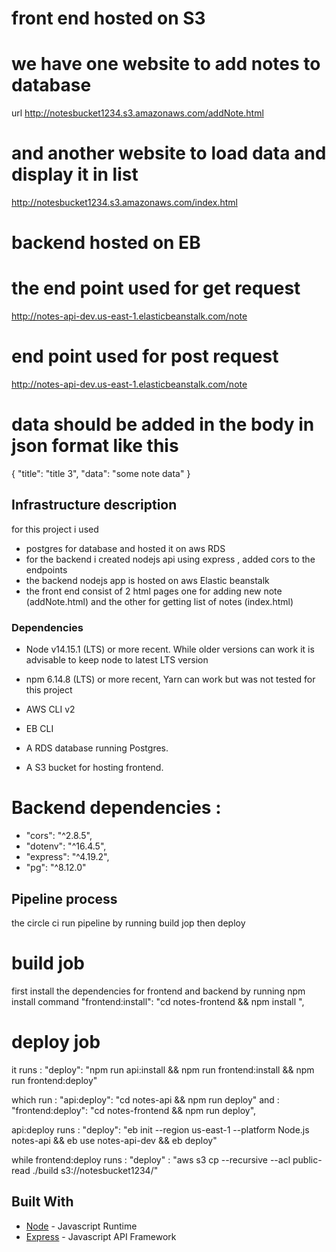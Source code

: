 
# front end hosted on S3
# we have one website to add notes to database 
url http://notesbucket1234.s3.amazonaws.com/addNote.html
# and another website to load data and display it in list 
http://notesbucket1234.s3.amazonaws.com/index.html

# backend hosted on EB
# the end point used for get request
http://notes-api-dev.us-east-1.elasticbeanstalk.com/note
# end point used for post request
http://notes-api-dev.us-east-1.elasticbeanstalk.com/note
# data should be added in the body in json format like this 
{
        "title": "title 3",
        "data": "some note data"
}

## Infrastructure description
for this project i used 
- postgres for database and hosted it on aws RDS
- for the backend i created nodejs api using express , added cors to the endpoints
- the backend nodejs app is hosted on aws Elastic beanstalk 
- the front end consist of 2 html pages one for adding new note (addNote.html) and the other for getting list of notes (index.html)

### Dependencies

- Node v14.15.1 (LTS) or more recent. While older versions can work it is advisable to keep node to latest LTS version

- npm 6.14.8 (LTS) or more recent, Yarn can work but was not tested for this project

- AWS CLI v2

- EB CLI

- A RDS database running Postgres.

- A S3 bucket for hosting frontend.

# Backend dependencies :

- "cors": "^2.8.5",
- "dotenv": "^16.4.5",
- "express": "^4.19.2",
- "pg": "^8.12.0"




## Pipeline process
the circle ci run pipeline by running build jop then deploy
# build job
first install the dependencies for frontend and backend by running npm install command 
  "frontend:install": "cd notes-frontend && npm install ",

# deploy job
it runs : "deploy": "npm run api:install && npm run frontend:install &&  npm run frontend:deploy"

which run : "api:deploy": "cd notes-api && npm run deploy"
and : "frontend:deploy": "cd notes-frontend && npm run deploy",


api:deploy runs : "deploy": "eb init --region us-east-1 --platform Node.js notes-api && eb use notes-api-dev && eb deploy"

while frontend:deploy runs : "deploy" : "aws s3 cp --recursive --acl public-read ./build s3://notesbucket1234/" 

## Built With

- [Node](https://nodejs.org) - Javascript Runtime
- [Express](https://expressjs.com/) - Javascript API Framework
